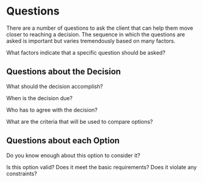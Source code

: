 # Questions

There are a number of questions to ask the client that can help them move closer to reaching a decision. The sequence in which the questions are asked is important but varies tremendously based on many factors.

What factors indicate that a specific question should be asked?

## Questions about the Decision

What should the decision accomplish?

When is the decision due?

Who has to agree with the decision?

What are the criteria that will be used to compare options?

## Questions about each Option
Do you know enough about this option to consider it?

Is this option valid?
Does it meet the basic requirements?
Does it violate any constraints?
